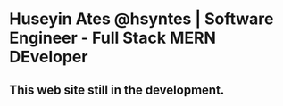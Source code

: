 # Huseyin Ates @hsyntes | Software Engineer - Full Stack MERN DEveloper

## This web site still in the development.
